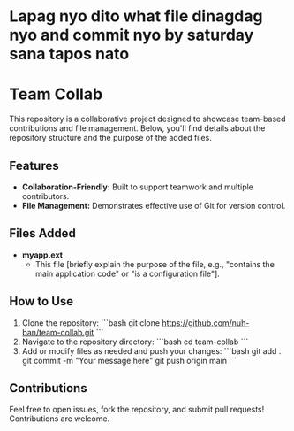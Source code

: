 # Lapag nyo dito what file dinagdag nyo and commit nyo by saturday sana tapos nato

# Team Collab

This repository is a collaborative project designed to showcase team-based contributions and file management. Below, you'll find details about the repository structure and the purpose of the added files.

## Features
- **Collaboration-Friendly:** Built to support teamwork and multiple contributors.
- **File Management:** Demonstrates effective use of Git for version control.

## Files Added
- **myapp.ext**
  - This file [briefly explain the purpose of the file, e.g., "contains the main application code" or "is a configuration file"].

## How to Use
1. Clone the repository:
   \`\`\`bash
   git clone https://github.com/nuh-ban/team-collab.git
   \`\`\`
2. Navigate to the repository directory:
   \`\`\`bash
   cd team-collab
   \`\`\`
3. Add or modify files as needed and push your changes:
   \`\`\`bash
   git add .
   git commit -m "Your message here"
   git push origin main
   \`\`\`

## Contributions
Feel free to open issues, fork the repository, and submit pull requests! Contributions are welcome.
